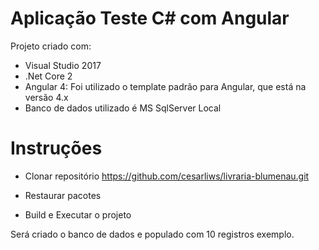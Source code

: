 # Aplicação Teste C# com Angular

Projeto criado com:

- Visual Studio 2017
- .Net Core 2
- Angular 4: Foi utilizado o template padrão para Angular, que está na versão 4.x
- Banco de dados utilizado é MS SqlServer Local

# Instruções

- Clonar repositório
https://github.com/cesarliws/livraria-blumenau.git

- Restaurar pacotes

- Build e Executar o projeto

Será criado o banco de dados e populado com 10 registros exemplo.